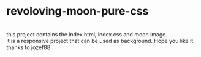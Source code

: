 # revoloving-moon-pure-css
<br/>
this project contains the index.html, index.css and moon image. <br/>
it is a responsive project that can be used as background. Hope you like it.<br/>
thanks to jozef88
